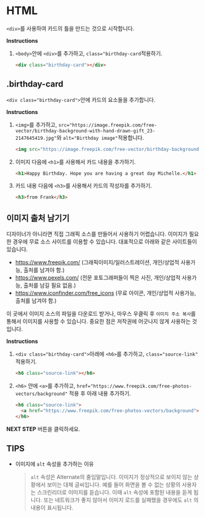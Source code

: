 # HTML
`<div>`를 사용하여 카드의 틀을 만드는 것으로 시작합니다.

**Instructions**
1. `<body>`안에 `<div>`를 추가하고, `class="birthday-card`적용하기. 
    ```html
    <div class="birthday-card"></div>
    ```



## .birthday-card
`<div class="birthday-card">`안에 카드의 요소들을 추가합니다. 

**Instructions**
1. `<img>`를 추가하고,  `src="https://image.freepik.com/free-vector/birthday-background-with-hand-drawn-gift_23-2147645419.jpg"`와  `alt="Birthday image"`적용합니다. 
    ```html
    <img src="https://image.freepik.com/free-vector/birthday-background-with-hand-drawn-gift_23-2147645419.jpg" alt="Birthday Image">
    ```
1. 이미지 다음에 `<h1>`를 사용해서 카드 내용을 추가하기.  
    ```html
    <h1>Happy Birthday. Hope you are having a great day Michelle.</h1> 
    ```
1. 카드 내용 다음에 `<h3>`를 사용해서 카드의 작성자를 추가하기. 
    ```html
    <h3>from Frank</h3>
    ```



## 이미지 출처 남기기
디자이너가 아니라면 직접 그래픽 소스를 만들어서 사용하기 어렵습니다. 이미지가 필요한 경우에 무료 소스 사이트를 이용할 수 있습니다. 대표적으로 아래와 같은 사이트들이 있습니다.
* https://www.freepik.com/ (그래픽이미지/일러스트레이션, 개인/상업적 사용가능, 출처를 남겨야 함.)
* https://www.pexels.com/ (전문 포토그래퍼들이 찍은 사진, 개인/상업적 사용가능, 출처를 남길 필요 없음.)
* https://www.iconfinder.com/free_icons (무료 아이콘, 개인/상업적 사용가능, 출처를 남겨야 함.)

이 곳에서 이미지 소스의 파일을 다운로드 받거나, 마우스 우클릭 후 `이미지 주소 복사`를 통해서 이미지를 사용할 수 있습니다. 중요한 점은 저작권에 어긋나지 않게 사용하는 것입니다. 

**Instructions**
1. `<div class="birthday-card">`아래에 `<h6>`를 추가하고, `class="source-link"` 적용하기.
    ```html
    <h6 class="source-link"></h6>
    ```
1. `<h6>` 안에 `<a>`를 추가하고, `href="https://www.freepik.com/free-photos-vectors/background"` 적용 후 아래 내용 추가하기.  
    ```html
    <h6 class="source-link">
      <a href="https://www.freepik.com/free-photos-vectors/background">Background vector created by Freepik</a>
    </h6> 
    ```



**NEXT STEP** 버튼을 클릭하세요.



## TIPS
* 이미지에 `alt` 속성을 추가하는 이유
    > `alt` 속성은 Alternate의 줄임말입니다. 이미지가 정상적으로 보이지 않는 상황에서 보이는 대체 글씨입니다. 예를 들어 화면을 볼 수 없는 상황의 사용자는 스크린리더로 이미지를 듣습니다. 이때 `alt` 속성에 포함된 내용을 듣게 됩니다. 또는 네트워크가 좋지 않아서 이미지 로드를 실패했을 경우에도 `alt` 의 내용이 표시됩니다.